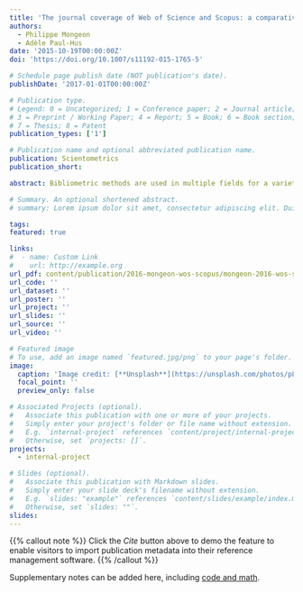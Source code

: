 ```yaml
---
title: 'The journal coverage of Web of Science and Scopus: a comparative analysis'
authors:
  - Philippe Mongeon
  - Adèle Paul-Hus
date: '2015-10-19T00:00:00Z'
doi: 'https://doi.org/10.1007/s11192-015-1765-5'

# Schedule page publish date (NOT publication's date).
publishDate: '2017-01-01T00:00:00Z'

# Publication type.
# Legend: 0 = Uncategorized; 1 = Conference paper; 2 = Journal article;
# 3 = Preprint / Working Paper; 4 = Report; 5 = Book; 6 = Book section;
# 7 = Thesis; 8 = Patent
publication_types: ['1']

# Publication name and optional abbreviated publication name.
publication: Scientometrics
publication_short: 

abstract: Bibliometric methods are used in multiple fields for a variety of purposes, namely for research evaluation. Most bibliometric analyses have in common their data sources: Thomson Reuters’ Web of Science (WoS) and Elsevier’s Scopus. The objective of this research is to describe the journal coverage of those two databases and to assess whether some field, publishing country and language are over or underrepresented. To do this we compared the coverage of active scholarly journals in WoS (13,605 journals) and Scopus (20,346 journals) with Ulrich’s extensive periodical directory (63,013 journals). Results indicate that the use of either WoS or Scopus for research evaluation may introduce biases that favor Natural Sciences and Engineering as well as Biomedical Research to the detriment of Social Sciences and Arts and Humanities. Similarly, English-language journals are overrepresented to the detriment of other languages. While both databases share these biases, their coverage differs substantially. As a consequence, the results of bibliometric analyses may vary depending on the database used. These results imply that in the context of comparative research evaluation, WoS and Scopus should be used with caution, especially when comparing different fields, institutions, countries or languages. The bibliometric community should continue its efforts to develop methods and indicators that include scientific output that are not covered in WoS or Scopus, such as field-specific and national citation indexes.

# Summary. An optional shortened abstract.
# summary: Lorem ipsum dolor sit amet, consectetur adipiscing elit. Duis posuere tellus ac convallis placerat. Proin tincidunt magna sed ex sollicitudin condimentum.

tags:
featured: true

links:
#  - name: Custom Link
#    url: http://example.org
url_pdf: content/publication/2016-mongeon-wos-scopus/mongeon-2016-wos-scopus.pdf
url_code: ''
url_dataset: ''
url_poster: ''
url_project: ''
url_slides: ''
url_source: ''
url_video: ''

# Featured image
# To use, add an image named `featured.jpg/png` to your page's folder.
image:
  caption: 'Image credit: [**Unsplash**](https://unsplash.com/photos/pLCdAaMFLTE)'
  focal_point: ''
  preview_only: false

# Associated Projects (optional).
#   Associate this publication with one or more of your projects.
#   Simply enter your project's folder or file name without extension.
#   E.g. `internal-project` references `content/project/internal-project/index.md`.
#   Otherwise, set `projects: []`.
projects:
  - internal-project

# Slides (optional).
#   Associate this publication with Markdown slides.
#   Simply enter your slide deck's filename without extension.
#   E.g. `slides: "example"` references `content/slides/example/index.md`.
#   Otherwise, set `slides: ""`.
slides:
---
```


{{% callout note %}}
Click the _Cite_ button above to demo the feature to enable visitors to import publication metadata into their reference management software.
{{% /callout %}}

Supplementary notes can be added here, including [code and math](https://wowchemy.com/docs/content/writing-markdown-latex/).
